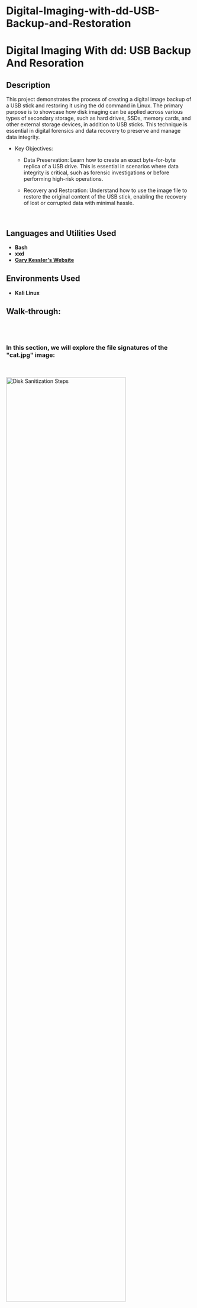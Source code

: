 # Digital-Imaging-with-dd-USB-Backup-and-Restoration

<h1>Digital Imaging With dd: USB Backup And Resoration</h1>


<h2>Description</h2>
This project demonstrates the process of creating a digital image backup of a USB stick and restoring it using the dd command in Linux. The primary purpose is to showcase how disk imaging can be applied across various types of secondary storage, such as hard drives, SSDs, memory cards, and other external storage devices, in addition to USB sticks. This technique is essential in digital forensics and data recovery to preserve and manage data integrity. 

- Key Objectives:

  - Data Preservation: Learn how to create an exact byte-for-byte replica of a USB drive. This is essential in scenarios where data integrity is critical, such as forensic investigations or before performing high-risk operations.
  
  - Recovery and Restoration: Understand how to use the image file to restore the original content of the USB stick, enabling the recovery of lost or corrupted data with minimal hassle.
<br />


<h2>Languages and Utilities Used</h2>

- <b>Bash</b> 
- <b>xxd</b>
- <b>[Gary Kessler's Website](https://www.garykessler.net/library/file_sigs.html)</b>

<h2>Environments Used </h2>

- <b>Kali Linux</b>

<h2>Walk-through:</h2>
<br>
<br>
<p align="left">
<h3> In this section, we will explore the file signatures of the "cat.jpg" image:</h3>
<br>
<br>
  <img src="https://i.imgur.com/AjYToXE.jpeg" height="80%" width="80%" alt="Disk Sanitization Steps"/>
<br />
<br />

<b> The following screenshot comes from Gary Kessler's Website, showcasing the header (FF D8) and trailer (FF D9) of a JPG file.<b/> 
<br>
<br>
  <img src="https://i.imgur.com/GwUqRs3.png" height="80%" width="80%" alt="Disk Sanitization Steps"/>
<br />
<br />
